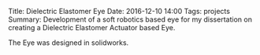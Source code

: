 Title: Dielectric Elastomer Eye
Date: 2016-12-10 14:00
Tags: projects
Summary: Development of a soft robotics based eye for my dissertation on creating a Dielectric Elastomer Actuator based Eye.

The Eye was designed in solidworks.